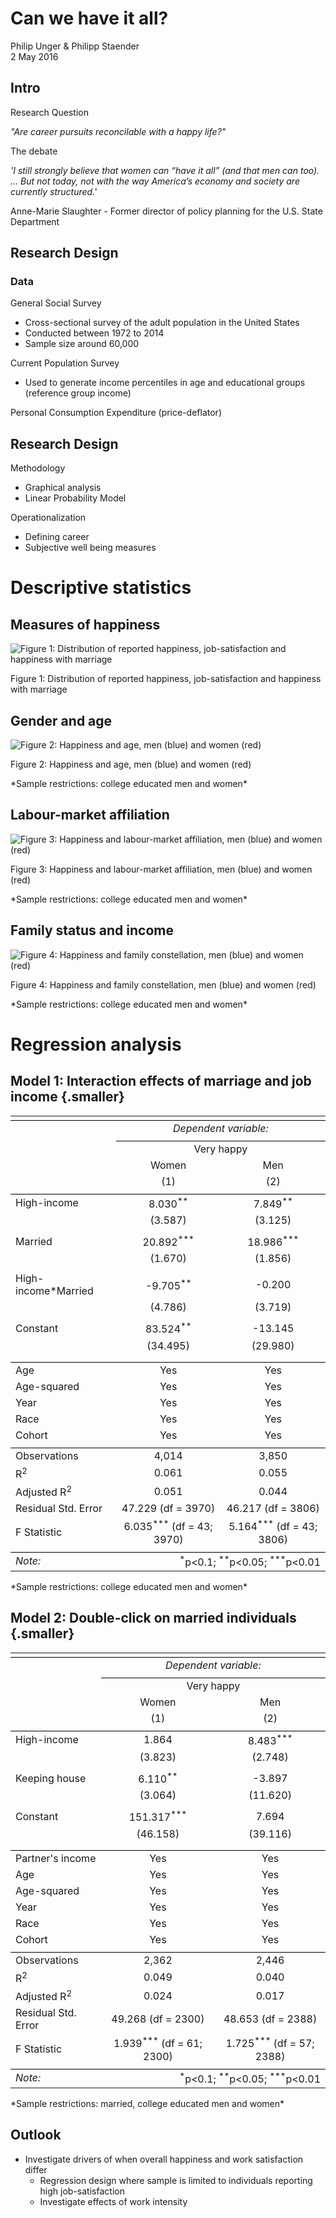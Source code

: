 # Can we have it all?
Philip Unger & Philipp Staender  
2 May 2016  





## Intro

<div class="black">
Research Question
</div>

*"Are career pursuits reconcilable with a happy life?"* 

<div class="black">
The debate
</div>

*'I still strongly believe that women can “have it all” (and that men can too). ... But not today, not with the way America’s economy and society are currently structured.'*

<div class="black">
Anne-Marie Slaughter - Former director of policy planning for the U.S. State Department
</div>


## Research Design 

### Data

<div class="black">
General Social Survey
</div>

- Cross-sectional survey of the adult population in the United States
- Conducted between 1972 to 2014
- Sample size around 60,000

<div class="black">
Current Population Survey
</div>

- Used to generate income percentiles in age and educational groups (reference group income)

<div class="black">
Personal Consumption Expenditure (price-deflator)
</div>

## Research Design 

<div class="black">
Methodology
</div>

- Graphical analysis
- Linear Probability Model

<div class="black">
Operationalization
</div>

- Defining career
- Subjective well being measures

# Descriptive statistics

## Measures of happiness

<div class="figure">
<img src="Can_we_have_it_all__files/figure-html/unnamed-chunk-2-1.png" alt="Figure 1: Distribution of reported happiness, job-satisfaction and happiness with marriage"  />
<p class="caption">Figure 1: Distribution of reported happiness, job-satisfaction and happiness with marriage</p>
</div>

## Gender and age
<div class="figure">
<img src="Can_we_have_it_all__files/figure-html/unnamed-chunk-3-1.png" alt="Figure 2: Happiness and age, men (blue) and women (red) "  />
<p class="caption">Figure 2: Happiness and age, men (blue) and women (red) </p>
</div>
*Sample restrictions: college educated men and women*

## Labour-market affiliation
<div class="figure">
<img src="Can_we_have_it_all__files/figure-html/unnamed-chunk-4-1.png" alt="Figure 3: Happiness and labour-market affiliation, men (blue) and women (red)"  />
<p class="caption">Figure 3: Happiness and labour-market affiliation, men (blue) and women (red)</p>
</div>
*Sample restrictions: college educated men and women*

## Family status and income
<div class="figure">
<img src="Can_we_have_it_all__files/figure-html/unnamed-chunk-5-1.png" alt="Figure 4: Happiness and family constellation, men (blue) and women (red)"  />
<p class="caption">Figure 4: Happiness and family constellation, men (blue) and women (red)</p>
</div>
*Sample restrictions: college educated men and women*

# Regression analysis

## Model 1: Interaction effects of marriage and job income {.smaller}

<table style="text-align:center"><tr><td colspan="3" style="border-bottom: 1px solid black"></td></tr><tr><td style="text-align:left"></td><td colspan="2"><em>Dependent variable:</em></td></tr>
<tr><td></td><td colspan="2" style="border-bottom: 1px solid black"></td></tr>
<tr><td style="text-align:left"></td><td colspan="2">Very happy</td></tr>
<tr><td style="text-align:left"></td><td>Women</td><td>Men</td></tr>
<tr><td style="text-align:left"></td><td>(1)</td><td>(2)</td></tr>
<tr><td colspan="3" style="border-bottom: 1px solid black"></td></tr><tr><td style="text-align:left">High-income</td><td>8.030<sup>**</sup></td><td>7.849<sup>**</sup></td></tr>
<tr><td style="text-align:left"></td><td>(3.587)</td><td>(3.125)</td></tr>
<tr><td style="text-align:left"></td><td></td><td></td></tr>
<tr><td style="text-align:left">Married</td><td>20.892<sup>***</sup></td><td>18.986<sup>***</sup></td></tr>
<tr><td style="text-align:left"></td><td>(1.670)</td><td>(1.856)</td></tr>
<tr><td style="text-align:left"></td><td></td><td></td></tr>
<tr><td style="text-align:left">High-income*Married</td><td>-9.705<sup>**</sup></td><td>-0.200</td></tr>
<tr><td style="text-align:left"></td><td>(4.786)</td><td>(3.719)</td></tr>
<tr><td style="text-align:left"></td><td></td><td></td></tr>
<tr><td style="text-align:left">Constant</td><td>83.524<sup>**</sup></td><td>-13.145</td></tr>
<tr><td style="text-align:left"></td><td>(34.495)</td><td>(29.980)</td></tr>
<tr><td style="text-align:left"></td><td></td><td></td></tr>
<tr><td colspan="3" style="border-bottom: 1px solid black"></td></tr><tr><td style="text-align:left">Age</td><td>Yes</td><td>Yes</td></tr>
<tr><td style="text-align:left">Age-squared</td><td>Yes</td><td>Yes</td></tr>
<tr><td style="text-align:left">Year</td><td>Yes</td><td>Yes</td></tr>
<tr><td style="text-align:left">Race</td><td>Yes</td><td>Yes</td></tr>
<tr><td style="text-align:left">Cohort</td><td>Yes</td><td>Yes</td></tr>
<tr><td colspan="3" style="border-bottom: 1px solid black"></td></tr><tr><td style="text-align:left">Observations</td><td>4,014</td><td>3,850</td></tr>
<tr><td style="text-align:left">R<sup>2</sup></td><td>0.061</td><td>0.055</td></tr>
<tr><td style="text-align:left">Adjusted R<sup>2</sup></td><td>0.051</td><td>0.044</td></tr>
<tr><td style="text-align:left">Residual Std. Error</td><td>47.229 (df = 3970)</td><td>46.217 (df = 3806)</td></tr>
<tr><td style="text-align:left">F Statistic</td><td>6.035<sup>***</sup> (df = 43; 3970)</td><td>5.164<sup>***</sup> (df = 43; 3806)</td></tr>
<tr><td colspan="3" style="border-bottom: 1px solid black"></td></tr><tr><td style="text-align:left"><em>Note:</em></td><td colspan="2" style="text-align:right"><sup>*</sup>p<0.1; <sup>**</sup>p<0.05; <sup>***</sup>p<0.01</td></tr>
</table>
*Sample restrictions: college educated men and women*

## Model 2: Double-click on married individuals {.smaller}

<table style="text-align:center"><tr><td colspan="3" style="border-bottom: 1px solid black"></td></tr><tr><td style="text-align:left"></td><td colspan="2"><em>Dependent variable:</em></td></tr>
<tr><td></td><td colspan="2" style="border-bottom: 1px solid black"></td></tr>
<tr><td style="text-align:left"></td><td colspan="2">Very happy</td></tr>
<tr><td style="text-align:left"></td><td>Women</td><td>Men</td></tr>
<tr><td style="text-align:left"></td><td>(1)</td><td>(2)</td></tr>
<tr><td colspan="3" style="border-bottom: 1px solid black"></td></tr><tr><td style="text-align:left">High-income</td><td>1.864</td><td>8.483<sup>***</sup></td></tr>
<tr><td style="text-align:left"></td><td>(3.823)</td><td>(2.748)</td></tr>
<tr><td style="text-align:left"></td><td></td><td></td></tr>
<tr><td style="text-align:left">Keeping house</td><td>6.110<sup>**</sup></td><td>-3.897</td></tr>
<tr><td style="text-align:left"></td><td>(3.064)</td><td>(11.620)</td></tr>
<tr><td style="text-align:left"></td><td></td><td></td></tr>
<tr><td style="text-align:left">Constant</td><td>151.317<sup>***</sup></td><td>7.694</td></tr>
<tr><td style="text-align:left"></td><td>(46.158)</td><td>(39.116)</td></tr>
<tr><td style="text-align:left"></td><td></td><td></td></tr>
<tr><td colspan="3" style="border-bottom: 1px solid black"></td></tr><tr><td style="text-align:left">Partner's income</td><td>Yes</td><td>Yes</td></tr>
<tr><td style="text-align:left">Age</td><td>Yes</td><td>Yes</td></tr>
<tr><td style="text-align:left">Age-squared</td><td>Yes</td><td>Yes</td></tr>
<tr><td style="text-align:left">Year</td><td>Yes</td><td>Yes</td></tr>
<tr><td style="text-align:left">Race</td><td>Yes</td><td>Yes</td></tr>
<tr><td style="text-align:left">Cohort</td><td>Yes</td><td>Yes</td></tr>
<tr><td colspan="3" style="border-bottom: 1px solid black"></td></tr><tr><td style="text-align:left">Observations</td><td>2,362</td><td>2,446</td></tr>
<tr><td style="text-align:left">R<sup>2</sup></td><td>0.049</td><td>0.040</td></tr>
<tr><td style="text-align:left">Adjusted R<sup>2</sup></td><td>0.024</td><td>0.017</td></tr>
<tr><td style="text-align:left">Residual Std. Error</td><td>49.268 (df = 2300)</td><td>48.653 (df = 2388)</td></tr>
<tr><td style="text-align:left">F Statistic</td><td>1.939<sup>***</sup> (df = 61; 2300)</td><td>1.725<sup>***</sup> (df = 57; 2388)</td></tr>
<tr><td colspan="3" style="border-bottom: 1px solid black"></td></tr><tr><td style="text-align:left"><em>Note:</em></td><td colspan="2" style="text-align:right"><sup>*</sup>p<0.1; <sup>**</sup>p<0.05; <sup>***</sup>p<0.01</td></tr>
</table>
*Sample restrictions: married, college educated men and women*


## Outlook

- Investigate drivers of when overall happiness and work satisfaction differ
  + Regression design where sample is limited to individuals reporting high job-satisfaction
  + Investigate effects of work intensity


